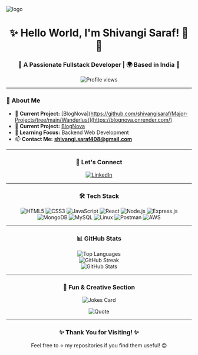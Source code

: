 ![logo](https://github.com/shivangisaraf/shivangisaraf/blob/main/banner.png)
<h1 align="center">✨ Hello World, I'm Shivangi Saraf! 👋✨</h1>
<h3 align="center">🌟 A Passionate Fullstack Developer | 🌍 Based in India 🌟</h3>

<div align="center">
<img src="https://komarev.com/ghpvc/?username=shivangisaraf15&label=Profile%20Views&color=ff69b4&style=flat-square" alt="Profile views" />
</div>

---

### 🚀 **About Me**
- 🔭 **Current Project:** [BlogNova](https://github.com/shivangisaraf/Major-Projects/tree/main/Wanderlust](https://blognova.onrender.com/)
- 🔭 **Current Project:** [BlogNova](https://blognova.onrender.com/)
- 🌱 **Learning Focus:** Backend Web Development  
- 📫 **Contact Me:** **shivangi.saraf408@gmail.com**  

---

<h3 align="center">💬 Let's Connect</h3>
<div align="center">
<a href="https://linkedin.com/in/shivangi-saraf-b633a1246?trk=people-guest_people_search-card" target="_blank">
<img src="https://img.shields.io/badge/-LinkedIn-blue?style=for-the-badge&logo=linkedin" alt="LinkedIn" />
</a>
</div>

---

<h3 align="center">🛠️ Tech Stack</h3>
<p align="center">
<img src="https://img.shields.io/badge/HTML5-E34F26?style=for-the-badge&logo=html5&logoColor=white" alt="HTML5" />
<img src="https://img.shields.io/badge/CSS3-1572B6?style=for-the-badge&logo=css3&logoColor=white" alt="CSS3" />
<img src="https://img.shields.io/badge/JavaScript-F7DF1E?style=for-the-badge&logo=javascript&logoColor=black" alt="JavaScript" />
<img src="https://img.shields.io/badge/React-61DAFB?style=for-the-badge&logo=react&logoColor=black" alt="React" />
<img src="https://img.shields.io/badge/Node.js-339933?style=for-the-badge&logo=node.js&logoColor=white" alt="Node.js" />
<img src="https://img.shields.io/badge/Express.js-000000?style=for-the-badge&logo=express&logoColor=white" alt="Express.js" />
<img src="https://img.shields.io/badge/MongoDB-47A248?style=for-the-badge&logo=mongodb&logoColor=white" alt="MongoDB" />
<img src="https://img.shields.io/badge/MySQL-4479A1?style=for-the-badge&logo=mysql&logoColor=white" alt="MySQL" />
<img src="https://img.shields.io/badge/Linux-FCC624?style=for-the-badge&logo=linux&logoColor=black" alt="Linux" />
<img src="https://img.shields.io/badge/Postman-FF6C37?style=for-the-badge&logo=postman&logoColor=white" alt="Postman" />
<img src="https://img.shields.io/badge/AWS-232F3E?style=for-the-badge&logo=amazon-aws&logoColor=white" alt="AWS" />
</p>

---

<h3 align="center">📊 GitHub Stats</h3>
<div align="center">
<img src="https://github-readme-stats.vercel.app/api/top-langs/?username=shivangisaraf15&theme=radical&layout=compact" alt="Top Languages" />
<br />
<img src="https://github-readme-streak-stats.herokuapp.com/?user=shivangisaraf15&theme=radical" alt="GitHub Streak" />
<br />
<img src="https://github-readme-stats.vercel.app/api?username=shivangisaraf15&show_icons=true&theme=radical" alt="GitHub Stats" />
</div>

---

<h3 align="center">🎨 Fun & Creative Section</h3>
<p align="center">
<img src="https://readme-jokes.vercel.app/api?theme=radical" alt="Jokes Card" />
</p>
<p align="center">
<img src="https://quotes-github-readme.vercel.app/api?type=horizontal&theme=radical" alt="Quote" />
</p>

---

<h3 align="center">✨ Thank You for Visiting! ✨</h3>
<p align="center">Feel free to ⭐ my repositories if you find them useful! 😊</p>
